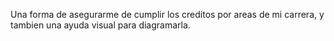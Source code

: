 Una forma de asegurarme de cumplir los creditos por areas de mi carrera, y tambien una ayuda visual para diagramarla.
